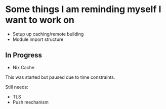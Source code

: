 # Some things I am reminding myself I want to work on

* Setup up caching/remote building
* Module import structure

## In Progress

* Nix Cache

This was started but paused due to time constraints.

Still needs:

* TLS
* Push mechanism
